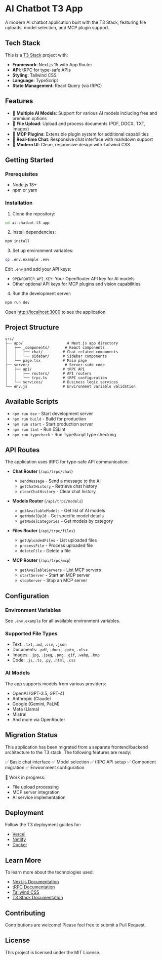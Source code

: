 # AI Chatbot T3 App

A modern AI chatbot application built with the T3 Stack, featuring file uploads, model selection, and MCP plugin support.

## Tech Stack

This is a [T3 Stack](https://create.t3.gg/) project with:
- **Framework**: Next.js 15 with App Router
- **API**: tRPC for type-safe APIs
- **Styling**: Tailwind CSS
- **Language**: TypeScript
- **State Management**: React Query (via tRPC)

## Features

- 🤖 **Multiple AI Models**: Support for various AI models including free and premium options
- 📁 **File Upload**: Upload and process documents (PDF, DOCX, TXT, Images)
- 🔌 **MCP Plugins**: Extensible plugin system for additional capabilities
- 💬 **Real-time Chat**: Responsive chat interface with markdown support
- 🎨 **Modern UI**: Clean, responsive design with Tailwind CSS

## Getting Started

### Prerequisites

- Node.js 18+ 
- npm or yarn

### Installation

1. Clone the repository:
```bash
cd ai-chatbot-t3-app
```

2. Install dependencies:
```bash
npm install
```

3. Set up environment variables:
```bash
cp .env.example .env
```

Edit `.env` and add your API keys:
- `OPENROUTER_API_KEY`: Your OpenRouter API key for AI models
- Other optional API keys for MCP plugins and vision capabilities

4. Run the development server:
```bash
npm run dev
```

Open [http://localhost:3000](http://localhost:3000) to see the application.

## Project Structure

```
src/
├── app/                    # Next.js app directory
│   ├── _components/       # React components
│   │   ├── chat/         # Chat-related components
│   │   └── sidebar/      # Sidebar components
│   └── page.tsx          # Main page
├── server/                # Server-side code
│   ├── api/              # tRPC API
│   │   ├── routers/      # API routers
│   │   └── trpc.ts       # tRPC configuration
│   └── services/         # Business logic services
└── env.js                # Environment variable validation
```

## Available Scripts

- `npm run dev` - Start development server
- `npm run build` - Build for production
- `npm run start` - Start production server
- `npm run lint` - Run ESLint
- `npm run typecheck` - Run TypeScript type checking

## API Routes

The application uses tRPC for type-safe API communication:

- **Chat Router** (`/api/trpc/chat`)
  - `sendMessage` - Send a message to the AI
  - `getChatHistory` - Retrieve chat history
  - `clearChatHistory` - Clear chat history

- **Models Router** (`/api/trpc/models`)
  - `getAvailableModels` - Get list of AI models
  - `getModelById` - Get specific model details
  - `getModelCategories` - Get models by category

- **Files Router** (`/api/trpc/files`)
  - `getUploadedFiles` - List uploaded files
  - `processFile` - Process uploaded file
  - `deleteFile` - Delete a file

- **MCP Router** (`/api/trpc/mcp`)
  - `getAvailableServers` - List MCP servers
  - `startServer` - Start an MCP server
  - `stopServer` - Stop an MCP server

## Configuration

### Environment Variables

See `.env.example` for all available environment variables.

### Supported File Types

- Text: `.txt`, `.md`, `.csv`, `.json`
- Documents: `.pdf`, `.docx`, `.pptx`, `.xlsx`
- Images: `.jpg`, `.jpeg`, `.png`, `.gif`, `.webp`, `.bmp`
- Code: `.js`, `.ts`, `.py`, `.html`, `.css`

### AI Models

The app supports models from various providers:
- OpenAI (GPT-3.5, GPT-4)
- Anthropic (Claude)
- Google (Gemini, PaLM)
- Meta (Llama)
- Mistral
- And more via OpenRouter

## Migration Status

This application has been migrated from a separate frontend/backend architecture to the T3 stack. The following features are ready:

✅ Basic chat interface
✅ Model selection
✅ tRPC API setup
✅ Component migration
✅ Environment configuration

🚧 Work in progress:
- File upload processing
- MCP server integration
- AI service implementation

## Deployment

Follow the T3 deployment guides for:
- [Vercel](https://create.t3.gg/en/deployment/vercel)
- [Netlify](https://create.t3.gg/en/deployment/netlify)
- [Docker](https://create.t3.gg/en/deployment/docker)

## Learn More

To learn more about the technologies used:

- [Next.js Documentation](https://nextjs.org)
- [tRPC Documentation](https://trpc.io)
- [Tailwind CSS](https://tailwindcss.com)
- [T3 Stack Documentation](https://create.t3.gg/)

## Contributing

Contributions are welcome! Please feel free to submit a Pull Request.

## License

This project is licensed under the MIT License.